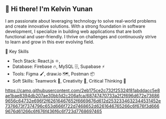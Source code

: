 ## 👋 Hi there! I'm Kelvin Yunan

<!--
**kelvinyunan/kelvinyunan** is a ✨ _special_ ✨ repository because its `README.md` (this file) appears on your GitHub profile.

Here are some ideas to get you started:

- 🔭 I’m currently working on ...
- 🌱 I’m currently learning ...
- 👯 I’m looking to collaborate on ...
- 🤔 I’m looking for help with ...
- 💬 Ask me about ...
- 📫 How to reach me: ...
- 😄 Pronouns: ...
- ⚡ Fun fact: ...
-->

I am passionate about leveraging technology to solve real-world problems and create innovative solutions. With a strong foundation in software development, I specialize in building web applications that are both functional and user-friendly. I thrive on challenges and continuously strive to learn and grow in this ever evolving field. 

🌟 Key Skills
- Tech Stack: React.js ⚛️, 
- Database: Firebase 🔥, MySQL 🗄️, Supabase ⚡
- Tools: Figma 🖌️, draw.io 🗺️, Postman 📦
- Soft Skills: Teamwork 🤝, Creativity 🎯, Critical Thinking 🧠

https://camo.githubusercontent.com/2eb175ce2c732f25324f81abddacc5e8ae1bae8394db207ae30bb1d2c206afca/68747470733a2f2f696d672e736869656c64732e696f2f62616467652f6669676d612d2532334632344531452e7376673f7374796c653d666f722d7468652d6261646765266c6f676f3d6669676d61266c6f676f436f6c6f723d7768697465
